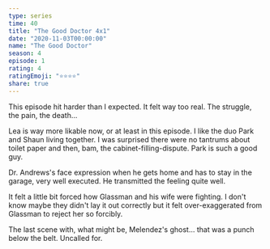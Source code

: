 ```yaml
---
type: series
time: 40
title: "The Good Doctor 4x1"
date: "2020-11-03T00:00:00"
name: "The Good Doctor"
season: 4
episode: 1
rating: 4
ratingEmoji: "⭐️⭐️⭐️⭐️"
share: true
---
```


This episode hit harder than I expected. It felt way too real. The struggle, the pain, the death...

Lea is way more likable now, or at least in this episode. I like the duo Park and Shaun living together. I was surprised there were no tantrums about toilet paper and then, bam, the cabinet-filling-dispute. Park is such a good guy.

Dr. Andrews's face expression when he gets home and has to stay in the garage, very well executed. He transmitted the feeling quite well.

It felt a little bit forced how Glassman and his wife were fighting. I don't know maybe they didn't lay it out correctly but it felt over-exaggerated from Glassman to reject her so forcibly.

The last scene with, what might be, Melendez's ghost... that was a punch below the belt. Uncalled for.
